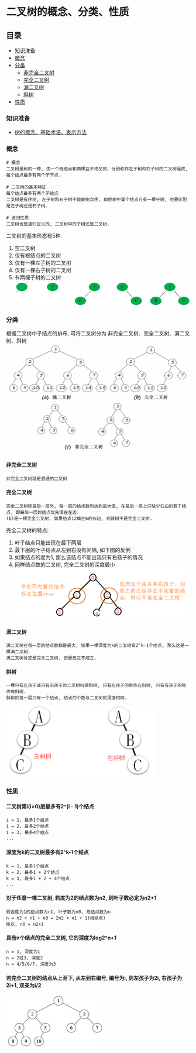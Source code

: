 # 二叉树的概念、分类、性质

## 目录
- [知识准备](#知识准备)
- [概念](#概念)
- [分类](#分类)
  - [非完全二叉树](#非完全二叉树)
  - [完全二叉树](#完全二叉树)
  - [满二叉树](#满二叉树)
  - [斜树](#斜树)
- [性质](#性质)

### 知识准备
- [树的概念、基础术语、表示方法](树的概念、基础术语、表示方法.md)

### 概念
```
# 概念
二叉树是树的一种, 由一个根结点和两棵互不相交的、分别称作左子树和右子树的二叉树组成, 每个结点最多有两个子节点.

# 二叉树的基本特征
每个结点最多有两个子结点
二叉树是有序树, 左子树和右子树不能颠倒次序, 即使树中某个结点只有一棵子树, 也要区别是左子树还是右子树.

# 递归性质
二叉树也是递归定义的, 二叉树中的子树还是二叉树.
```
二叉树的基本形态有5种:  
1) 空二叉树
2) 仅有根结点的二叉树
3) 仅有一棵左子树的二叉树
4) 仅有一棵右子树的二叉树
5) 有两棵子树的二叉树  
![二叉树的基本形态](https://raw.githubusercontent.com/duiying/img/master/二叉树的基本形态.png)  

### 分类
根据二叉树中子结点的排布, 可将二叉树分为 非完全二叉树、完全二叉树、满二叉树、斜树  
![二叉树分类](https://raw.githubusercontent.com/duiying/img/master/二叉树分类.png)  

#### 非完全二叉树
```
非完全二叉树就是普通的二叉树
```

#### 完全二叉树
```
完全二叉树除最后一层外, 每一层的结点数均达到最大值, 在最后一层上只缺少右边的若干结点, 即最后一层的结点优先填在左边.
(b)是一棵完全二叉树, 如果结点12填在6的右边, 则该树不是完全二叉树.
```
完全二叉树的特点:  
1) 叶子结点只能出现在最下两层
2) 最下层的叶子结点从左到右没有间隔, 如下图的反例
3) 如果结点的度为1, 那么该结点不能出现只有右孩子的情况
4) 同样结点数的二叉树, 完全二叉树的深度最小  
![非完全二叉树](https://raw.githubusercontent.com/duiying/img/master/非完全二叉树.png)  


#### 满二叉树
```
满二叉树在每一层的结点数都是最大, 如果一棵深度为k的二叉树有2^k-1个结点, 那么这是一棵满二叉树.
满二叉树肯定是完全二叉树, 但是反之不成立.
```

#### 斜树
```
一棵只有左孩子或只有右孩子的二叉树叫做斜树, 只有左孩子的称作左斜树, 只有有孩子的称作右斜树.
斜树的每一层只有一个结点, 结点的个数与二叉树的深度相同.
```
![左右斜树](https://raw.githubusercontent.com/duiying/img/master/左右斜树.png)  

### 性质

#### 二叉树第i(i>0)层最多有2^(i - 1)个结点
```
i = 1, 最多1个结点
i = 2, 最多2个结点
i = 3, 最多4个结点
...
```

#### 深度为k的二叉树最多有2^k-1个结点
```
k = 1, 最多1个结点
k = 2, 最多1 + 2个结点
k = 3, 最多1 + 2 + 4个结点
...
```

#### 对于任意一棵二叉树, 若度为2的结点数为n2, 则叶子数必定为n2+1
```
假设度为1的结点数为n1, 叶子数为n0, 总结点数为n
n = n2 + n1 + n0 = 2n2 + n1 + 1(根结点)
所以, n0 = n2+1
```

#### 具有n个结点的完全二叉树, 它的深度为log2^n+1
```
n = 1, 深度为1
n = 2或3, 深度2
n = 4/5/6/7, 深度为3
```

#### 若完全二叉树的结点从上至下, 从左到右编号, 编号为i, 则左孩子为2i, 右孩子为2i+1, 双亲为i/2
![完全二叉树](https://raw.githubusercontent.com/duiying/img/master/完全二叉树.png)  

